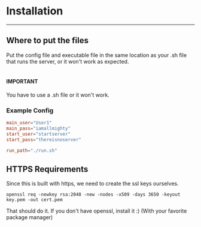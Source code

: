 # Installation

---

## Where to put the files
Put the config file and executable file in the same location as your 
.sh file that runs the server, or it won't work as expected.
<br><br>
#### IMPORTANT
You have to use a .sh file or it won't work.

### Example Config
```toml
main_user="User1"
main_pass="iamallmighty"
start_user="startserver"
start_pass="thereisnoserver"

run_path="./run.sh"
```

## HTTPS Requirements
Since this is built with https, we need to create the ssl keys ourselves.
```shell
openssl req -newkey rsa:2048 -new -nodes -x509 -days 3650 -keyout key.pem -out cert.pem
```
That should do it. If you don't have openssl, install it :) (With your favorite package manager)